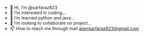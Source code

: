 - 👋 Hi, I’m @sarfaraz823
- 👀 I’m interested in coding...
- 🌱 I’m learned  python and java...
- 💞️ I’m looking to collaborate on project...
- 📫 How to reach me through mail alamsarfaraz823@gmail.com

<!---
sarfaraz823/sarfaraz823 is a ✨ special ✨ repository because its `README.md` (this file) appears on your GitHub profile.
You can click the Preview link to take a look at your changes.
--->
